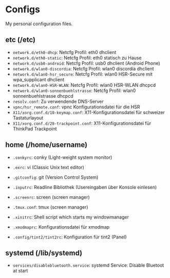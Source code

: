Configs
=======

My personal configuration files.

etc (/etc)
----------
* `network.d/eth0-dhcp`: Netcfg Profil: eth0 dhclient
* `network.d/eth0-static`: Netcfg Profil: eth0 statisch zu Hause
* `network.d/usb0-android`: Netcfg Profil: usb0 dhclient (Android Phone)
* `network.d/wlan0-discordia`: Netcfg Profil: wlan0 discordia dhclient
* `network.d/wlan0-hsr_secure`: Netcfg Profil: wlan0 HSR-Secure mit wpa\_supplicant dhclient
* `network.d/wlan0-HSR-WLAN`: Netcfg Profil: wlan0 HSR-WLAN dhcpcd
* `network.d/wlan0-sonnenbuehlstrasse`: Netcfg Profil: wlan0 sonnenbuehlstrasse dhcpcd
* `resolv.conf`: Zu verwendende DNS-Server
* `vpnc/hsr_remote.conf`: vpnc Konfigurationsdatei für die HSR
* `X11/xorg.conf.d/10-keymap.conf`: X11-Konfigurationsdatei für schweizer Tastaturlayout
* `X11/xorg.conf.d/20-trackpoint.conf`: X11-Konfigurationsdatei für ThinkPad Trackpoint

home (/home/username)
---------------------
* `.conkyrc`: conky (Light-weight system monitor)
* `.exrc`: vi (Classic Unix text editor)
* `.gitconfig`: git (Version Control System)
* `.inputrc`: Readline Bibliothek (Usereingaben über Konsole einlesen)
* `.screenrc`: screen (screen manager)
* `.tmux.conf`: tmux (screen manager)
* `.xinitrc`: Shell script which starts my windowmanager
* `.xmodmaprc`: Konfigurationsdatei für xmodmap

* `.config/tint2/tint2rc`: Konfiguration für tint2 (Panel)

systemd (/lib/systemd)
----------------------
* `services/disablebluetooth.service`: systemd Service: Disable Bluetoot at start
